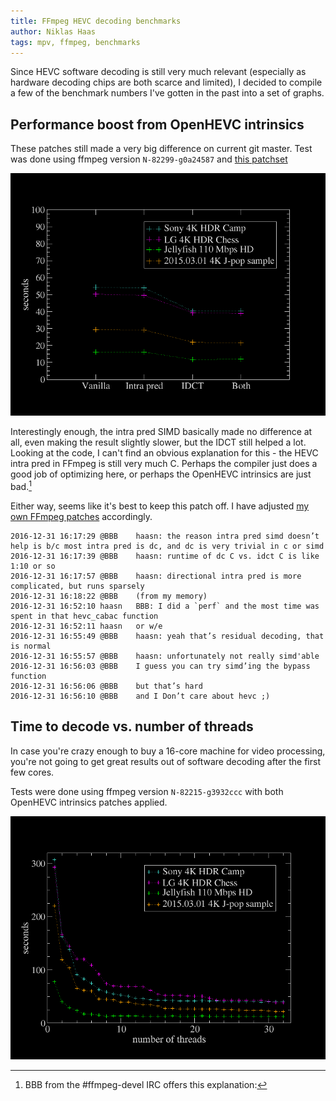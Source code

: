```yaml
---
title: FFmpeg HEVC decoding benchmarks
author: Niklas Haas
tags: mpv, ffmpeg, benchmarks
---
```


Since HEVC software decoding is still very much relevant (especially as
hardware decoding chips are both scarce and limited), I decided to compile a
few of the benchmark numbers I've gotten in the past into a set of graphs.

## Performance boost from OpenHEVC intrinsics

These patches still made a very big difference on current git master. Test was
done using ffmpeg version `N-82299-g0a24587` and
[this patchset](https://raw.githubusercontent.com/haasn/gentoo-conf/1922546a8f9b46f47ea94d2f053470597afcade1/etc/portage/patches/media-video/ffmpeg/openhevc_intrinsics.patch)

![Time to decode 3000 frames ([large](/files/openhevc/full.png), [SVG](/files/openhevc/full.svg))](/files/openhevc/img.png)

Interestingly enough, the intra pred SIMD basically made no difference at all,
even making the result slightly slower, but the IDCT still helped a lot.
Looking at the code, I can't find an obvious explanation for this - the HEVC
intra pred in FFmpeg is still very much C. Perhaps the compiler just does a
good job of optimizing here, or perhaps the OpenHEVC intrinsics are just
bad.[^1]

Either way, seems like it's best to keep this patch off. I have adjusted
[my own FFmpeg patches](https://github.com/haasn/gentoo-conf/tree/xor/etc/portage/patches/media-video/ffmpeg)
accordingly.

[^1]: BBB from the #ffmpeg-devel IRC offers this explanation:
```
2016-12-31 16:17:29	@BBB	haasn: the reason intra pred simd doesn’t help is b/c most intra pred is dc, and dc is very trivial in c or simd
2016-12-31 16:17:39	@BBB	haasn: runtime of dc C vs. idct C is like 1:10 or so
2016-12-31 16:17:57	@BBB	haasn: directional intra pred is more complicated, but runs sparsely
2016-12-31 16:18:22	@BBB	(from my memory)
2016-12-31 16:52:10	haasn	BBB: I did a `perf` and the most time was spent in that hevc_cabac function
2016-12-31 16:52:11	haasn	or w/e
2016-12-31 16:55:49	@BBB	haasn: yeah that’s residual decoding, that is normal
2016-12-31 16:55:57	@BBB	haasn: unfortunately not really simd'able
2016-12-31 16:56:03	@BBB	I guess you can try simd’ing the bypass function
2016-12-31 16:56:06	@BBB	but that’s hard
2016-12-31 16:56:10	@BBB	and I Don’t care about hevc ;)
```

## Time to decode vs. number of threads

In case you're crazy enough to buy a 16-core machine for video processing,
you're not going to get great results out of software decoding after the first
few cores.

Tests were done using ffmpeg version `N-82215-g3932ccc` with both OpenHEVC
intrinsics patches applied.

![Time to decode 3000 frames ([large](/files/ffmpeg-threads/full.png), [SVG](/files/ffmpeg-threads/full.svg))](/files/ffmpeg-threads/img.png)
